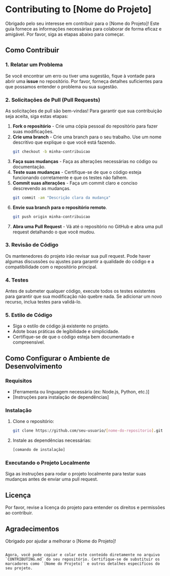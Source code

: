 # Contributing to [Nome do Projeto]

Obrigado pelo seu interesse em contribuir para o [Nome do Projeto]! Este guia fornece as informações necessárias para colaborar de forma eficaz e amigável. Por favor, siga as etapas abaixo para começar.

## Como Contribuir

### 1. Relatar um Problema
Se você encontrar um erro ou tiver uma sugestão, fique à vontade para abrir uma **issue** no repositório. Por favor, forneça detalhes suficientes para que possamos entender o problema ou sua sugestão.

### 2. Solicitações de Pull (Pull Requests)
As solicitações de pull são bem-vindas! Para garantir que sua contribuição seja aceita, siga estas etapas:

1. **Fork o repositório** - Crie uma cópia pessoal do repositório para fazer suas modificações.
2. **Crie uma branch** - Crie uma branch para o seu trabalho. Use um nome descritivo que explique o que você está fazendo.
   ```bash
   git checkout -b minha-contribuicao
   ```
3. **Faça suas mudanças** - Faça as alterações necessárias no código ou documentação.
4. **Teste suas mudanças** - Certifique-se de que o código esteja funcionando corretamente e que os testes não falhem.
5. **Commit suas alterações** - Faça um commit claro e conciso descrevendo as mudanças.
   ```bash
   git commit -am "Descrição clara da mudança"
   ```
6. **Envie sua branch para o repositório remoto**.
   ```bash
   git push origin minha-contribuicao
   ```
7. **Abra uma Pull Request** - Vá até o repositório no GitHub e abra uma pull request detalhando o que você mudou.

### 3. Revisão de Código
Os mantenedores do projeto irão revisar sua pull request. Pode haver algumas discussões ou ajustes para garantir a qualidade do código e a compatibilidade com o repositório principal.

### 4. Testes
Antes de submeter qualquer código, execute todos os testes existentes para garantir que sua modificação não quebre nada. Se adicionar um novo recurso, inclua testes para validá-lo.

### 5. Estilo de Código
- Siga o estilo de código já existente no projeto.
- Adote boas práticas de legibilidade e simplicidade.
- Certifique-se de que o código esteja bem documentado e compreensível.

## Como Configurar o Ambiente de Desenvolvimento

### Requisitos
- [Ferramenta ou linguagem necessária (ex: Node.js, Python, etc.)]
- [Instruções para instalação de dependências]

### Instalação

1. Clone o repositório:
   ```bash
   git clone https://github.com/seu-usuario/[nome-do-repositorio].git
   ```
2. Instale as dependências necessárias:
   ```bash
   [comando de instalação]
   ```

### Executando o Projeto Localmente

Siga as instruções para rodar o projeto localmente para testar suas mudanças antes de enviar uma pull request.

## Licença

Por favor, revise a licença do projeto para entender os direitos e permissões ao contribuir.

## Agradecimentos

Obrigado por ajudar a melhorar o [Nome do Projeto]!
```

Agora, você pode copiar e colar este conteúdo diretamente no arquivo `CONTRIBUTING.md` do seu repositório. Certifique-se de substituir os marcadores como `[Nome do Projeto]` e outros detalhes específicos do seu projeto.
